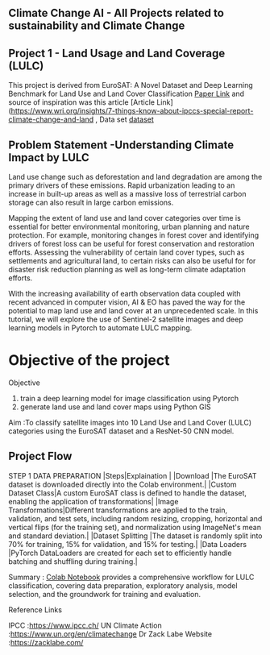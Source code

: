 ## Climate Change AI - All Projects related to sustainability and Climate Change



## Project 1 - Land Usage and Land Coverage (LULC)

This project is derived from EuroSAT: A Novel Dataset and Deep Learning Benchmark for Land Use and Land Cover Classification [Paper Link](https://arxiv.org/abs/1709.00029)
and source of inspiration was this article [Article Link](https://www.wri.org/insights/7-things-know-about-ipccs-special-report-climate-change-and-land , Data set [dataset](https://github.com/phelber/EuroSAT)

## Problem Statement -Understanding Climate Impact by LULC

Land use change such as deforestation and land degradation are among the primary drivers of these emissions. Rapid urbanization leading to an increase in built-up areas as well as a massive loss of terrestrial carbon storage can also result in large carbon emissions.

Mapping the extent of land use and land cover categories over time is essential for better environmental monitoring, urban planning and nature protection. For example, monitoring changes in forest cover and identifying drivers of forest loss can be useful for forest conservation and restoration efforts. Assessing the vulnerability of certain land cover types, such as settlements and agricultural land, to certain risks can also be useful for for disaster risk reduction planning as well as long-term climate adaptation efforts.

With the increasing availability of earth observation data coupled with recent advanced in computer vision, AI & EO has paved the way for the potential to map land use and land cover at an unprecedented scale. In this tutorial, we will explore the use of Sentinel-2 satellite images and deep learning models in Pytorch to automate LULC mapping.

# Objective of the project 
Objective 

1. train a deep learning model for image classification using Pytorch
2. generate land use and land cover maps using Python GIS

Aim :To classify satellite images into 10 Land Use and Land Cover (LULC) categories using the EuroSAT dataset and a ResNet-50 CNN model.

## Project Flow 

STEP 1 DATA PREPARATION 
|Steps|Explaination |
|Download |The EuroSAT dataset is downloaded directly into the Colab environment.|
|Custom Dataset Class|A custom EuroSAT class is defined to handle the dataset, enabling the application of transformations|
|Image Transformations|Different transformations are applied to the train, validation, and test sets, including random resizing, cropping, horizontal and vertical flips (for the training set), and normalization using ImageNet's mean and standard deviation.|
|Dataset Splitting |The dataset is randomly split into 70% for training, 15% for validation, and 15% for testing.|
|Data Loaders |PyTorch DataLoaders are created for each set to efficiently handle batching and shuffling during training.|






Summary : [Colab Notebook](https://github.com/ParthDave111/Climate-Change-AI-Sumer-School-2024-/blob/main/Project%20Codes/LULC.ipynb)  provides a comprehensive workflow for LULC classification, covering data preparation, exploratory analysis, model selection, and the groundwork for training and evaluation.





Reference Links 

IPCC :https://www.ipcc.ch/
UN Climate Action :https://www.un.org/en/climatechange
Dr Zack Labe Website :https://zacklabe.com/
